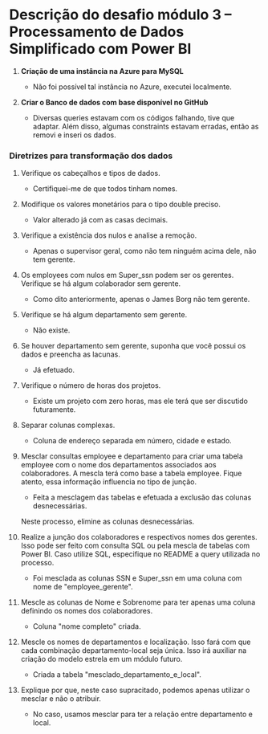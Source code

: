 # Descrição do desafio módulo 3 – Processamento de Dados Simplificado com Power BI

1. **Criação de uma instância na Azure para MySQL**
   - Não foi possível tal instância no Azure, executei localmente.

2. **Criar o Banco de dados com base disponível no GitHub**
   - Diversas queries estavam com os códigos falhando, tive que adaptar. Além disso, algumas constraints estavam erradas, então as removi e inseri os dados.

### Diretrizes para transformação dos dados

1. Verifique os cabeçalhos e tipos de dados.
   - Certifiquei-me de que todos tinham nomes.

2. Modifique os valores monetários para o tipo double preciso.
   - Valor alterado já com as casas decimais.

3. Verifique a existência dos nulos e analise a remoção.
   - Apenas o supervisor geral, como não tem ninguém acima dele, não tem gerente.

4. Os employees com nulos em Super_ssn podem ser os gerentes. Verifique se há algum colaborador sem gerente.
   - Como dito anteriormente, apenas o James Borg não tem gerente.

5. Verifique se há algum departamento sem gerente.
   - Não existe.

6. Se houver departamento sem gerente, suponha que você possui os dados e preencha as lacunas.
   - Já efetuado.

7. Verifique o número de horas dos projetos.
   - Existe um projeto com zero horas, mas ele terá que ser discutido futuramente.

8. Separar colunas complexas.
   - Coluna de endereço separada em número, cidade e estado.

9. Mesclar consultas employee e departamento para criar uma tabela employee com o nome dos departamentos associados aos colaboradores. A mescla terá como base a tabela employee. Fique atento, essa informação influencia no tipo de junção.
   - Feita a mesclagem das tabelas e efetuada a exclusão das colunas desnecessárias.

   Neste processo, elimine as colunas desnecessárias.

10. Realize a junção dos colaboradores e respectivos nomes dos gerentes. Isso pode ser feito com consulta SQL ou pela mescla de tabelas com Power BI. Caso utilize SQL, especifique no README a query utilizada no processo.
    - Foi mesclada as colunas SSN e Super_ssn em uma coluna com nome de "employee_gerente".

11. Mescle as colunas de Nome e Sobrenome para ter apenas uma coluna definindo os nomes dos colaboradores.
    - Coluna "nome completo" criada.

12. Mescle os nomes de departamentos e localização. Isso fará com que cada combinação departamento-local seja única. Isso irá auxiliar na criação do modelo estrela em um módulo futuro.
    - Criada a tabela "mesclado_departamento_e_local".

13. Explique por que, neste caso supracitado, podemos apenas utilizar o mesclar e não o atribuir.
    - No caso, usamos mesclar para ter a relação entre departamento e local.
